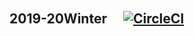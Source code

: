 ## 2019-20Winter　 [![CircleCI](https://circleci.com/gh/Asazuke11/2019-20Winter/tree/master.svg?style=svg)](https://circleci.com/gh/Asazuke11/2019-20Winter/tree/master)
